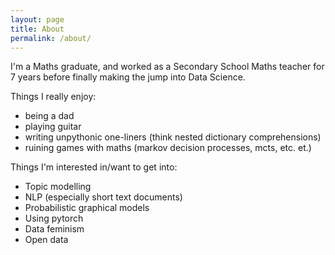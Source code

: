 ```yaml
---
layout: page
title: About
permalink: /about/
---
```


I'm a Maths graduate, and worked as a Secondary School Maths teacher for 7 years before finally making the jump into Data Science.

Things I really enjoy:
- being a dad
- playing guitar
- writing unpythonic one-liners (think nested dictionary comprehensions)
- ruining games with maths (markov decision processes, mcts, etc. et.)

Things I'm interested in/want to get into:
- Topic modelling
- NLP (especially short text documents)
- Probabilistic graphical models
- Using pytorch
- Data feminism
- Open data
